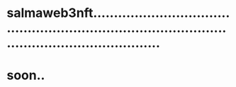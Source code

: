 # salmaweb3nft...........................................................................................................................
# soon..
